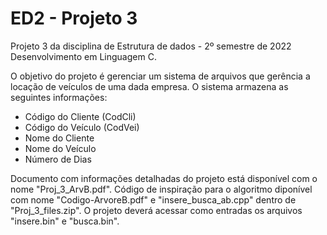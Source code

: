 # ED2 - Projeto 3
Projeto 3 da disciplina de Estrutura de dados - 2º semestre de 2022
Desenvolvimento em Linguagem C.

O objetivo do projeto é gerenciar um sistema de arquivos que gerência a locação de veículos de uma dada
empresa. O sistema armazena as seguintes informações:
- Código do Cliente (CodCli)
- Código do Veículo (CodVei)
- Nome do Cliente
- Nome do Veículo
- Número de Dias

Documento com informações detalhadas do projeto está disponível com o nome "Proj_3_ArvB.pdf".
Código de inspiração para o algoritmo diponível com nome "Codigo-ArvoreB.pdf" e "insere_busca_ab.cpp" dentro de "Proj_3_files.zip".
O projeto deverá acessar como entradas os arquivos "insere.bin" e "busca.bin".
